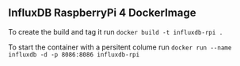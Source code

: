 ## InfluxDB RaspberryPi 4 DockerImage

To create the build and tag it run 
`docker build -t influxdb-rpi .`

To start the container with a persitent colume run
`docker run --name influxdb -d -p 8086:8086 influxdb-rpi`
